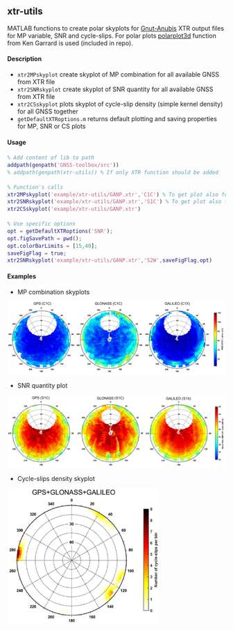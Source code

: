 ## xtr-utils

MATLAB functions to create polar skyplots for [Gnut-Anubis](http://www.pecny.cz/GOP/index.php/gnss/sw/anubis) XTR output files for MP variable, SNR and cycle-slips. For polar plots [polarplot3d](https://www.mathworks.com/matlabcentral/fileexchange/13200-3d-polar-plot) function from Ken Garrard is used (included in repo).

#### Description 

* `xtr2MPskyplot` create skyplot of MP combination for all available GNSS from XTR file
* `xtr2SNRskyplot` create skyplot of SNR quantity for all available GNSS from XTR file
* `xtr2CSskyplot` plots skyplot of cycle-slip density (simple kernel density) for all GNSS together
* `getDefaultXTRoptions.m` returns default plotting and saving properties for MP, SNR or CS plots

#### Usage 
```matlab
% Add content of lib to path
addpath(genpath('GNSS-toolbox/src')) 
% addpath(genpath(xtr-utils)) % If only XTR function should be added

% Function's calls
xtr2MPskyplot('example/xtr-utils/GANP.xtr','C1C') % To get plot also for GAL use 'C1X' 
xtr2SNRskyplot('example/xtr-utils/GANP.xtr','S1C') % To get plot also for GAL use 'S1X' 
xtr2CSskyplot('example/xtr-utils/GANP.xtr')

% Use specific options
opt = getDefaultXTRoptions('SNR');
opt.figSavePath = pwd();
opt.colorBarLimits = [15,40];
saveFigFlag = true;
xtr2SNRskyplot('example/xtr-utils/GANP.xtr','S2W',saveFigFlag,opt)
```

#### Examples

* MP combination skyplots
<p align="center">
  <img src="../../example/xtr-utils/img/GANP_GNSS_MPC1.png" width="1000"/>
</p>

* SNR quantity plot

<p align="center">
  <img src="../../example/xtr-utils/img/GANP_GNSS_SNRS1.png" width="1000"/>
</p>

* Cycle-slips density skyplot

<img src="../../example/xtr-utils/img/GANP_allGNSS_cycle-slips.png" width="350" float="center"/>